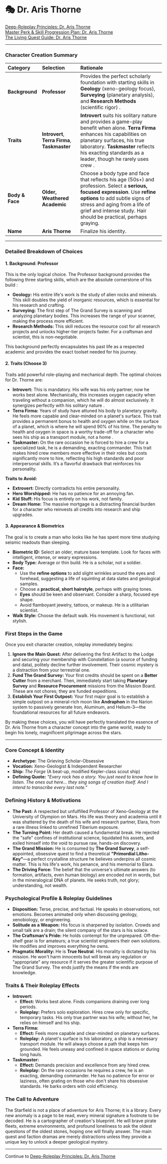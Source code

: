 
# 🎭 Dr. Aris Thorne

[Deep-Roleplay Principles: Dr. Aris Thorne](deep_roleplay.md)   
[Master Perk & Skill Progression Plan: Dr. Aris Thorne](perks_skills.md)   
[The Living Quest Guide: Dr. Aris Thorne](quest_guide.md)   

---

### Character Creation Summary

| Category | Selection | Rationale |
| :--- | :--- | :--- |
| **Background** | **Professor** | Provides the perfect scholarly foundation with starting skills in **Geology** (xeno-geology focus), **Surveying** (planetary analysis), and **Research Methods** (scientific rigor) . |
| **Traits** | **Introvert**, **Terra Firma**, **Taskmaster** | **Introvert** suits his solitary nature and provides a game-play benefit when alone. **Terra Firma** enhances his capabilities on planetary surfaces, his true laboratory. **Taskmaster** reflects his exacting standards as a leader, though he rarely uses crew . |
| **Body & Face** | **Older, Weathered Academic** | Choose a body type and face that reflects his age (50s+) and profession. Select a **serious, focused expression**. Use **refine options** to add subtle signs of stress and aging from a life of grief and intense study. Hair should be practical, perhaps graying. |
| **Name** | **Aris Thorne** | Finalize his identity. |

---

### **Detailed Breakdown of Choices**

#### **1. Background: Professor**
This is the only logical choice. The Professor background provides the following three starting skills, which are the absolute cornerstone of his build :
*   **Geology:** His entire life's work is the study of alien rocks and minerals. This skill doubles the yield of inorganic resources, which is essential for his research and crafting.
*   **Surveying:** The first step of The Grand Survey is scanning and analyzing planetary bodies. This increases the range of your scanner, making the process more efficient.
*   **Research Methods:** This skill reduces the resource cost for all research projects and unlocks higher-tier projects faster. For a craftsman and scientist, this is non-negotiable.

This background perfectly encapsulates his past life as a respected academic and provides the exact toolset needed for his journey.

#### **2. Traits (Choose 3)**
Traits add powerful role-playing and mechanical depth. The optimal choices for Dr. Thorne are:
*   **Introvert:** This is mandatory. His wife was his only partner; now he works best alone. Mechanically, this increases oxygen capacity when traveling without a companion, which he will do almost exclusively. It synergizes perfectly with his solitary nature .
*   **Terra Firma:** Years of study have attuned his body to planetary gravity. He feels more capable and clear-minded on a planet's surface. This trait provides a permanent bonus to health and oxygen while on the surface of a planet, which is where he will spend 90% of his time. The penalty to health and oxygen in space is a worthy trade-off for a character who sees his ship as a transport module, not a home .
*   **Taskmaster:** On the rare occasion he is forced to hire a crew for a specialized task, he is a demanding, exacting commander. This trait makes hired crew members more effective in their roles but costs significantly more to hire, reflecting his high standards and poor interpersonal skills. It’s a flavorful drawback that reinforces his personality.

**Traits to Avoid:**
*   **Extrovert:** Directly contradicts his entire personality.
*   **Hero Worshipped:** He has no patience for an annoying fan.
*   **Kid Stuff:** His focus is entirely on his work, not family.
*   **Dream Home:** The massive mortgage is a distracting financial burden for a character who reinvests all credits into research and ship upgrades.

#### **3. Appearance & Biometrics**
The goal is to create a man who looks like he has spent more time studying seismic readouts than sleeping.
*   **Biometric ID:** Select an older, mature base template. Look for faces with intelligent, intense, or weary expressions.
*   **Body Type:** Average or thin build. He is a scholar, not a soldier.
*   **Face:**
    *   Use the **refine options** to add slight wrinkles around the eyes and forehead, suggesting a life of squinting at data slates and geological samples.
    *   Choose a **practical, short hairstyle**, perhaps with graying tones.
    *   **Eyes** should be keen and observant. Consider a sharp, focused eye shape.
    *   Avoid flamboyant jewelry, tattoos, or makeup. He is a utilitarian scientist.
*   **Walk Style:** Choose the default walk. His movement is functional, not stylish.

### **First Steps in the Game**
Once you exit character creation, roleplay immediately begins:
1.  **Ignore the Main Quest:** After delivering the first Artifact to the Lodge and securing your membership with Constellation (a source of funding and data), politely decline further involvement. Their cosmic mystery is a distraction from your terrestrial one.
2.  **Fund The Grand Survey:** Your first credits should be spent on a **Better Cutter** from a merchant. Then, immediately start taking **Planetary Survey** and **Resource Procurement** missions from the Mission Board. These are not chores; they are funded expeditions.
3.  **Establish Your First Outpost:** Your first major goal is to establish a simple outpost on a mineral-rich moon like **Andraphon** in the Narion system to passively generate Iron, Aluminum, and Helium-3—the foundational resources for all future endeavors.

By making these choices, you will have perfectly translated the essence of Dr. Aris Thorne from a character concept into the game world, ready to begin his lonely, magnificent pilgrimage across the stars.

---

### Core Concept & Identity
*   **Archetype:** The Grieving Scholar-Obsessive
*   **Vocation:** Xeno-Geologist & Independent Researcher
*   **Ship:** *The Forge* (A beat-up, modified Kepler-class scout ship)
*   **Defining Quote:** *"Every rock has a story. You just need to know how to listen. The ones out here… they sing songs of creation itself. And I intend to transcribe every last note."*

### Defining History & Motivations
*   **The Past:** A respected but unfulfilled Professor of Xeno-Geology at the University of Olympion on Mars. His life was theory and academia until it was shattered by the death of his wife and research partner, Elara, from a rare illness linked to unrefined Tiberium exposure.
*   **The Turning Point:** Her death caused a fundamental break. He rejected the "safe" confines of institutional science, liquidated his assets, and exiled himself into the void to pursue raw, hands-on discovery.
*   **The Grand Mission:** He is consumed by **The Grand Survey**, a self-appointed, obsessive quest to find a theoretical **"Primordial Litho-Key"**—a perfect crystalline structure he believes underpins all cosmic matter. This is his life's work, his penance, and his memorial to Elara.
*   **The Driving Force:** The belief that the universe's ultimate answers (to formation, artifacts, even human biology) are encoded not in words, but in the mineralogical DNA of planets. He seeks truth, not glory; understanding, not wealth.

### Psychological Profile & Roleplay Guidelines
*   **Disposition:** Terse, precise, and factual. He speaks in observations, not emotions. Becomes animated only when discussing geology, xenobiology, or engineering.
*   **Solitude as a Weapon:** His focus is sharpened by isolation. Crowds and small talk are a drain; the silent company of the stars is his solace.
*   **The Craftsman's Pride:** He holds contempt for the unprepared. Off-the-shelf gear is for amateurs; a true scientist engineers their own solutions. He modifies and improves everything he owns.
*   **Pragmatic Morality:** He is **True Neutral**. His morality is dictated by his mission. He won't harm innocents but will break any regulation or "appropriate" any resource if it serves the greater scientific purpose of The Grand Survey. The ends justify the means if the ends are knowledge.

### Traits & Their Roleplay Effects
*   **Introvert:**
    *   **Effect:** Works best alone. Finds companions draining over long periods.
    *   **Roleplay:** Prefers solo exploration. Hires crew only for specific, temporary tasks. His only true partner was his wife; without her, he relies on himself and his ship.
*   **Terra Firma:**
    *   **Effect:** Feels more capable and clear-minded on planetary surfaces.
    *   **Roleplay:** A planet's surface is his laboratory, a ship is a necessary transport module. He will always choose a path that keeps him grounded. He feels uneasy and confined in space stations or during long hauls.
*   **Taskmaster:**
    *   **Effect:** Demands precision and excellence from any hired crew.
    *   **Roleplay:** On the rare occasions he requires a crew, he is an exacting, demanding commander. He has no patience for error or laziness, often grating on those who don't share his obsessive standards. He barks orders with cold efficiency.

### The Call to Adventure
The Starfield is not a place of adventure for Aris Thorne; it is a library. Every new anomaly is a page to be read, every mineral signature a footnote to be decoded. He is a cartographer of creation's blueprint. He will brave pirate fleets, extreme environments, and profound loneliness to ask the oldest questions of the oldest stones, hoping one will finally answer. The main quest and faction dramas are merely distractions unless they provide a unique key to unlock a deeper geological mystery.

---

Continue to [Deep-Roleplay Principles: Dr. Aris Thorne](deep_roleplay.md)
